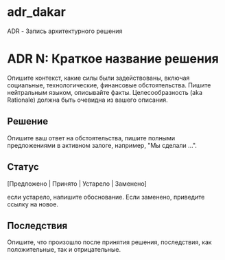 # adr_dakar
ADR - Запись архитектурного решения

# ADR N: Краткое название решения

Опишите контекст, какие силы были задействованы, включая социальные, технологические, финансовые обстоятельства. Пишите нейтральным языком, описывайте факты. Целесообразность (aka Rationale) должна быть очевидна из вашего описания.

## Решение

Опишите ваш ответ на обстоятельства, пишите полными предложениями в активном залоге, например, "Мы сделали ...".

## Статус

[Предложено | Принято | Устарело | Заменено]

если устарело, напишите обоснование. Если заменено, приведите ссылку на новое.

## Последствия

Опишите, что произошло после принятия решения, последствия, как положительные, так и отрицательные.
